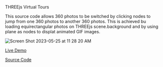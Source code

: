 THREEjs Virtual Tours

This source code allows 360 photos to be switched by clicking nodes to jump from one 360 photos to another 360 photos. This is achieved bu loading equirectangular photos on THREEjs scene.background and by using plane as nodes to displat animated GIF images.

![Screen Shot 2023-05-25 at 11 28 20 AM](https://github.com/VeinSyct/ThreeJSTours/assets/106228791/b9c2ab25-4014-4808-9df9-a61dd20cc042)

[Live Demo](https://realtours.web.app)

[Source Code](https://sukinatin.web.app/merchandise.html?20230415175520&Virtual%20Tours%20-%20Source%20Code&Source)
